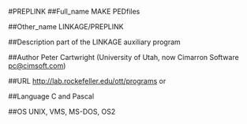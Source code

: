 #PREPLINK
##Full_name
MAKE PEDfiles

##Other_name
LINKAGE/PREPLINK

##Description
part of the LINKAGE auxiliary program

##Author
Peter Cartwright (University of Utah, now Cimarron Software pc@cimsoft.com)

##URL
http://lab.rockefeller.edu/ott/programs or

##Language
C and Pascal

##OS
UNIX, VMS, MS-DOS, OS2

